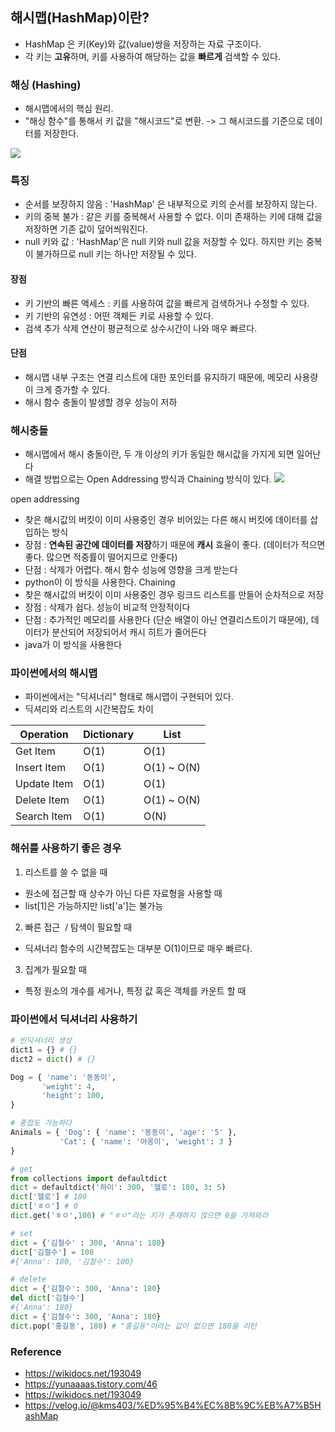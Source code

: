 ## 해시맵(HashMap)이란?
- HashMap 은 키(Key)와 값(value)쌍을 저장하는 자료 구조이다.  
- 각 키는 **고유**하며, 키를 사용하여 해당하는 값을 **빠르게** 검색할 수 있다.

### 해싱 (Hashing)
- 해시맵에서의 핵심 원리.
- "해싱 함수"를 통해서 키 값을 "해시코드"로 변환. -> 그 해시코드를 기준으로 데이터를 저장한다.

![](https://csocrates-s3.s3.ap-northeast-2.amazonaws.com/hashmap%20/%20Pasted%20image%2020240324021137.png)


### 특징
- 순서를 보장하지 않음 : 'HashMap' 은 내부적으로 키의 순서를 보장하지 않는다.
- 키의 중복 불가 : 같은 키를 중복해서 사용할 수 없다. 이미 존재하는 키에 대해 값을 저장하면 기존 값이 덮어씌워진다.
- null 키와 값 : 'HashMap'은 null 키와 null 값을 저장할 수 있다. 하지만 키는 중복이 불가하므로 null 키는 하나만 저장될 수 있다.
#### 장점
- 키 기반의 빠른 액세스 : 키를 사용하여 값을 빠르게 검색하거나 수정할 수 있다.
- 키 기반의 유연성 : 어떤 객체든 키로 사용할 수 있다.
- 검색 추가 삭제 연산이 평균적으로 상수시간이 나와 매우 빠르다.

#### 단점
- 해시맵 내부 구조는 연결 리스트에 대한 포인터를 유지하기 때문에, 메모리 사용량이 크게 증가할 수 있다.
- 해시 함수 충돌이 발생할 경우 성능이 저하

### 해시충돌
- 해시맵에서 해시 충돌이란, 두 개 이상의 키가 동일한 해시값을 가지게 되면 일어난다
- 해결 방법으로는 Open Addressing 방식과 Chaining 방식이 있다.
![](https://csocrates-s3.s3.ap-northeast-2.amazonaws.com/hashmap%20/%20Pasted%20image%2020240324024328.png)

open addressing
- 찾은 해시값의 버킷이 이미 사용중인 경우 비어있는 다른 해시 버킷에 데이터를 삽입하는 방식
- 장점 : **연속된 공간에 데이터를 저장**하기 때문에 **캐시** 효율이 좋다. (데이터가 적으면 좋다. 많으면 적중률이 떨어지므로 안좋다)
- 단점 : 삭제가 어렵다. 해시 함수 성능에 영향을 크게 받는다
- python이 이 방식을 사용한다.
Chaining
- 찾은 해시값의 버킷이 이미 사용중인 경우 링크드 리스트를 만들어 순차적으로 저장
- 장점 : 삭제가 쉽다. 성능이 비교적 안정적이다
- 단점 : 추가적인 메모리를 사용한다 (단순 배열이 아닌 연결리스트이기 때문에), 데이터가 분산되어 저장되어서 캐시 히트가 줄어든다
- java가 이 방식을 사용한다

### 파이썬에서의 해시맵
- 파이썬에서는 "딕셔너리" 형태로 해시맵이 구현되어 있다.
- 딕셔리와 리스트의 시간복잡도 차이

| Operation   | Dictionary | List        |
| ----------- | ---------- | ----------- |
| Get Item    | O(1)       | O(1)        |
| Insert Item | O(1)       | O(1) ~ O(N) |
| Update Item | O(1)       | O(1)        |
| Delete Item | O(1)       | O(1) ~ O(N) |
| Search Item | O(1)       | O(N)        |

### 해쉬를 사용하기 좋은 경우
1. 리스트를 쓸 수 없을 때
- 원소에 접근할 때 상수가 아닌 다른 자료형을 사용할 때
- list[1]은 가능하지만 list['a']는 불가능

2. 빠른 접근  / 탐색이 필요할 때
- 딕셔너리 함수의 시간복잡도는 대부분 O(1)이므로 매우 빠르다.

3. 집계가 필요할 때
- 특정 원소의 개수를 세거나, 특정 값 혹은 객체를 카운트 할 때


### 파이썬에서 딕셔너리 사용하기
```python
# 빈딕셔너리 생성 
dict1 = {} # {} 
dict2 = dict() # {}

Dog = { 'name': '동동이', 
	   'weight': 4, 
	   'height': 100, 
}

# 중첩도 가능하다
Animals = { 'Dog': { 'name': '동동이', 'age': '5' }, 
		   'Cat': { 'name': '야옹이', 'weight': 3 } 
}

# get
from collections import defaultdict
dict = defaultdict('하이': 300, '헬로': 180, 3: 5)
dict['헬로'] # 180
dict['ㅎㅇ'] # 0
dict.get('ㅎㅇ',100) # "ㅎㅇ"라는 키가 존재하지 않으면 0을 가져와라

# set
dict = {'김철수' : 300, 'Anna': 180} 
dict['김철수'] = 100
#{'Anna': 180, '김철수': 100}

# delete
dict = {'김철수': 300, 'Anna': 180} 
del dict['김철수'] 
#{'Anna': 180}
dict = {'김철수': 300, 'Anna': 180} 
dict.pop('홍길동', 180) # "홍길동"이라는 값이 없으면 180을 리턴


```



### Reference
- https://wikidocs.net/193049
- https://yunaaaas.tistory.com/46
- https://wikidocs.net/193049
- https://velog.io/@kms403/%ED%95%B4%EC%8B%9C%EB%A7%B5HashMap